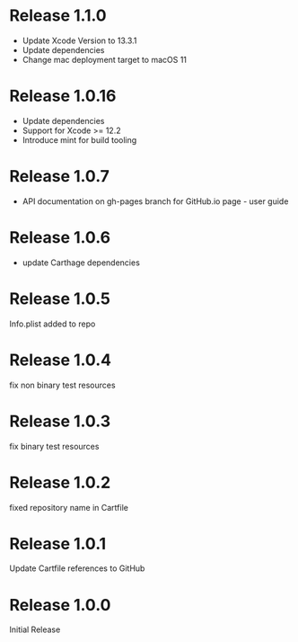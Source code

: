 # Release 1.1.0

- Update Xcode Version to 13.3.1
- Update dependencies
- Change mac deployment target to macOS 11

# Release 1.0.16
- Update dependencies
- Support for Xcode >= 12.2
- Introduce mint for build tooling

# Release 1.0.7
- API documentation on gh-pages branch for GitHub.io page - user guide

# Release 1.0.6
- update Carthage dependencies

# Release 1.0.5
Info.plist added to repo

# Release 1.0.4
fix non binary test resources

# Release 1.0.3
fix binary test resources

# Release 1.0.2
fixed repository name in Cartfile

# Release 1.0.1
Update Cartfile references to GitHub

# Release 1.0.0
Initial Release

